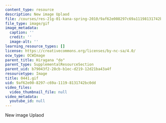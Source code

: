 ```yaml
---
content_type: resource
description: New image Uplaod
file: /courses/res-21g-01-kana-spring-2010/9af62e008297c69a11198131742bc0dd_0441.gif
file_type: image/gif
image_metadata:
  caption: ''
  credit: ''
  image-alt: ''
learning_resource_types: []
license: https://creativecommons.org/licenses/by-nc-sa/4.0/
ocw_type: OCWImage
parent_title: Hiragana "do"
parent_type: SupplementalResourceSection
parent_uid: b79043f2-28cb-b1ec-d219-12d21ba43a4f
resourcetype: Image
title: 0441.gif
uid: 9af62e00-8297-c69a-1119-8131742bc0dd
video_files:
  video_thumbnail_file: null
video_metadata:
  youtube_id: null
---
```

New image Uplaod